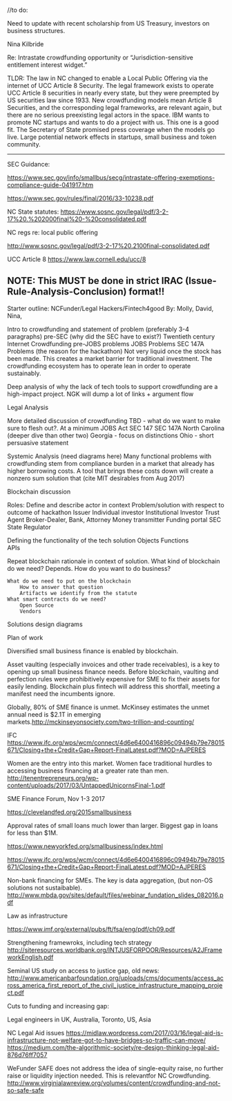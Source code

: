 //to do: 

Need to update with recent scholarship from US Treasury, investors on business structures.


Nina Kilbride

Re: Intrastate crowdfunding opportunity or
“Jurisdiction-sensitive entitlement interest widget.” 

TLDR: The law in NC changed to enable a Local Public Offering via the internet of UCC Article 8 Security. The legal framework exists to operate UCC Article 8 securities in nearly every state, but they were preempted by US securities law since 1933. New crowdfunding models mean Article 8 Securities, and the corresponding legal frameworks, are relevant again, but there are no serious preexisting legal actors in the space. IBM wants to promote NC startups and wants to do a project with us. This one is a good fit. The Secretary of State promised press coverage when the models go live.  Large potential network effects in startups, small business and token community.

_____________________
SEC Guidance: 


https://www.sec.gov/info/smallbus/secg/intrastate-offering-exemptions-compliance-guide-041917.htm 

https://www.sec.gov/rules/final/2016/33-10238.pdf 


NC State statutes:  https://www.sosnc.gov/legal/pdf/3-2-17%20.%202000final%20-%20consolidated.pdf 

NC regs re: local public offering

http://www.sosnc.gov/legal/pdf/3-2-17%20.2100final-consolidated.pdf 

UCC Article 8 https://www.law.cornell.edu/ucc/8 




## NOTE: This MUST be done in strict IRAC (Issue-Rule-Analysis-Conclusion) format!!

Starter outline: 
NCFunder/Legal Hackers/Fintech4good
By: Molly, David, Nina, 

Intro to crowdfunding and statement of problem (preferably 3-4 paragraphs)
	pre-SEC (why did the SEC have to exist?)
	Twentieth century
	Internet Crowdfunding
		pre-JOBS
			problems
		JOBS
			Problems
		SEC 147A
			Problems (the reason for the hackathon)
			Not very liquid once the stock has been made. This creates a market barrier for traditional investment. The crowdfunding ecosystem has to operate lean in order to operate sustainably. 
			
			
Deep analysis of why the lack of tech tools to support crowdfunding are a high-impact project. NGK will dump a lot of links + argument flow

Legal Analysis

More detailed discussion of crowdfunding TBD - what do we want to make sure to flesh out?. At a minimum
		JOBS Act
		SEC 147
		SEC 147A
			North Carolina (deeper dive than other two)
Georgia - focus on distinctions
Ohio - short persuasive statement 


Systemic Analysis (need diagrams here)
Many functional problems with crowdfunding stem from compliance burden in a market that already has higher borrowing costs. A tool that brings these costs down will create a nonzero sum solution that (cite MIT desirables from Aug 2017)

Blockchain discussion

Roles: 
Define and describe actor in context
Problem/solution with respect to outcome of hackathon
Issuer
Individual investor
Institutional Investor
Trust Agent Broker-Dealer, Bank, Attorney
Money transmitter 
Funding portal
SEC
State Regulator


Defining the functionality of the tech solution
		Objects
		Functions	
		APIs

Repeat blockchain rationale in context of solution.
	What kind of blockchain do we need? 
		Depends. How do you want to do business? 
		
	What do we need to put on the blockchain
		How to answer that question
		Artifacts we identify from the statute
	What smart contracts do we need?
		Open Source
		Vendors

Solutions design diagrams 

Plan of work


Diversified small business finance is enabled by blockchain.

Asset vaulting (especially invoices and other trade receivables), is a key to opening up small business finance needs. Before blockchain, vaulting and perfection rules were prohibitively expensive for SME to fix their assets for easily lending. Blockchain plus fintech will address this shortfall, meeting a manifest need the incumbents ignore. 

Globally, 80% of SME finance is unmet. McKinsey estimates the unmet annual need is $2.1T in emerging markets.http://mckinseyonsociety.com/two-trillion-and-counting/ 

IFC https://www.ifc.org/wps/wcm/connect/4d6e6400416896c09494b79e78015671/Closing+the+Credit+Gap+Report-FinalLatest.pdf?MOD=AJPERES 

Women are the entry into this market. Women face traditional hurdles to accessing business financing at a greater rate than men.  
http://tenentrepreneurs.org/wp-content/uploads/2017/03/UntappedUnicornsFinal-1.pdf

SME Finance Forum, Nov 1-3 2017 

https://clevelandfed.org/2015smallbusiness  

Approval rates of small loans much lower than larger.  Biggest gap in loans for less than $1M.  

https://www.newyorkfed.org/smallbusiness/index.html 

https://www.ifc.org/wps/wcm/connect/4d6e6400416896c09494b79e78015671/Closing+the+Credit+Gap+Report-FinalLatest.pdf?MOD=AJPERES 


Non-bank financing for SMEs. The key is data aggregation, (but non-OS solutions not sustaibable). http://www.mbda.gov/sites/default/files/webinar_fundation_slides_082016.pdf 


Law as infrastructure 

https://www.imf.org/external/pubs/ft/fsa/eng/pdf/ch09.pdf 

Strengthening framewroks, including tech strategy http://siteresources.worldbank.org/INTJUSFORPOOR/Resources/A2JFrameworkEnglish.pdf 


Seminal US study on access to justice gap, old news: http://www.americanbarfoundation.org/uploads/cms/documents/access_across_america_first_report_of_the_civil_justice_infrastructure_mapping_project.pdf 

Cuts to funding and increasing gap: 
 
Legal engineers in UK, Australia, Toronto, US, Asia 
 
NC Legal Aid issues 
https://midlaw.wordpress.com/2017/03/16/legal-aid-is-infrastructure-not-welfare-got-to-have-bridges-so-traffic-can-move/ 
https://medium.com/the-algorithmic-society/re-design-thinking-legal-aid-876d76ff7057 


WeFunder SAFE does not address the idea of single-equity raise, no further raise or liquidity injection needed. This is  relevantfor NC Crowdfunding. http://www.virginialawreview.org/volumes/content/crowdfunding-and-not-so-safe-safe 
